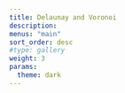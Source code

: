 ```yaml
---
title: Delaunay and Voronoi
description:
menus: "main"
sort_order: desc
#type: gallery
weight: 3
params:
  theme: dark
---
```

